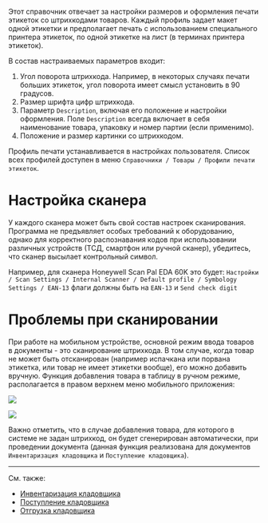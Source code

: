 ﻿Этот справочник отвечает за настройки размеров и оформления печати этикеток со штрихкодами товаров. Каждый профиль задает макет одной этикетки и предполагает печать с использованием специального принтера этикеток, по одной этикетке на лист (в терминах принтера этикеток).

В состав настраиваемых параметров входит:

1. Угол поворота штрихкода. Например, в некоторых случаях печати больших этикеток, угол поворота имеет смысл установить в 90 градусов.
2. Размер шрифта цифр штрихкода.
3. Параметр `Description`, включая его положение и настройки оформления. Поле `Description` всегда включает в себя наименование товара, упаковку и номер партии (если применимо).
4. Положение и размер картинки со штрихкодом.

Профиль печати устанавливается в настройках пользователя. Список всех профилей доступен в меню `Справочники / Товары / Профили печати этикеток`.

# Настройка сканера

У каждого сканера может быть свой состав настроек сканирования. Программа не предъявляет особых требований к оборудованию, однако для корректного распознавания кодов при использовании различных устройств (ТСД, смартфон или ручной сканер), убедитесь, что сканер высылает контрольный символ.

Например, для сканера Honeywell Scan Pal EDA 60K это будет: `Настройки / Scan Settings / Internal Scanner / Default profile / Symbology Settings / EAN-13` флаги должны быть на `EAN-13` и `Send check digit`

# Проблемы при сканировании

При работе на мобильном устройстве, основной режим ввода товаров в документы - это сканирование штрихкода. В том случае, когда товар не может быть отсканирован (например испачкана или порвана этикетка, или товар не имеет этикетки вообще), его можно добавить вручную. Функция добавления товара в таблицу в ручном режиме, располагается в правом верхнем меню мобильного приложения:

![](/img/Screenshot_20200629-194922_1CEnterprise.jpg)

![](/img/Screenshot_20200629-194926_1CEnterprise.jpg)

Важно отметить, что в случае добавления товара, для которого в системе не задан штрихкод, он будет сгенерирован автоматически, при проведении документа (данная функция реализована для документов `Инвентаризация кладовщика` и `Поступление кладовщика`). 

---

См. также:

- [Инвентаризация кладовщика](/d/InventoryStockman)
- [Поступление кладовщика](/d/ReceiptStockman)
- [Отгрузка кладовщика](/d/ShipmentStockman)
